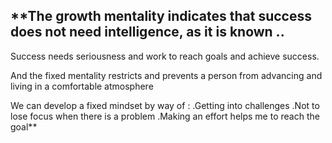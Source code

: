 
## **The growth mentality indicates that success does not need intelligence, as it is known ..
 Success needs seriousness and work to reach goals and achieve success.


And the fixed mentality restricts and prevents a person from advancing and
living in a comfortable atmosphere


We can develop a fixed mindset by way of :
.Getting into challenges
.Not to lose focus when there is a problem
.Making an effort helps me to reach the goal**